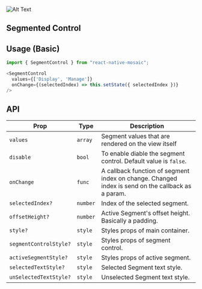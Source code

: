 ![Alt Text](https://drive.google.com/uc?export=view&id=1cTWGCpqT0jAK0WzRdFl72_N4y3FOpE1k)

## Segmented Control

## Usage (Basic)

```js
import { SegmentControl } from "react-native-mosaic";

<SegmentControl
  values={['Display', 'Manage']}
  onChange={(selectedIndex) => this.setState({ selectedIndex })}
/>
```

## API

| Prop | Type | Description |
|------|------|-------------|
| ``values`` | ``array`` | Segment values that are rendered on the view itself |
| ``disable`` | ``bool`` | To enable diable the segment control. Default value is `false`. |
| ``onChange`` | ``func`` | A callback function of segment index on change. Changed index is send on the callback as a param. |
| ``selectedIndex?`` | ``number`` | Index of the selected segment. |
| ``offsetHeight?`` | ``number`` | Active Segment's offset height. Basically a padding. |
| ``style?`` | ``style`` | Styles props of main container. |
| ``segmentControlStyle?`` | ``style`` | Styles props of segment control. |
| ``activeSegmentStyle?`` | ``style`` | Styles props of active segment. |
| ``selectedTextStyle?`` | ``style`` | Selected Segment text style. |
| ``unSelectedTextStyle?`` | ``style`` | Unselected Segment text style. |
